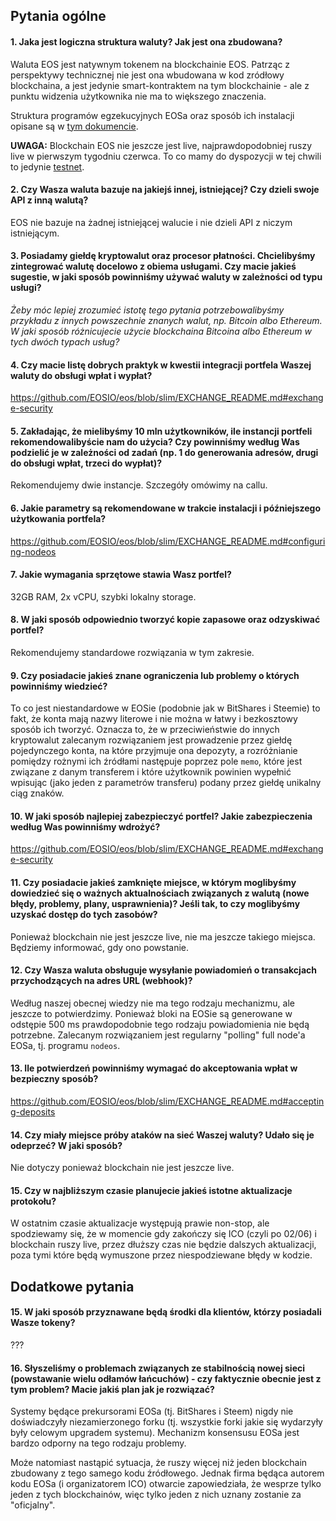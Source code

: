 ##  Pytania ogólne

#### 1. Jaka jest logiczna struktura waluty? Jak jest ona zbudowana?

Waluta EOS jest natywnym tokenem na blockchainie EOS. Patrząc z perspektywy technicznej nie jest ona wbudowana w kod zródłowy blockchaina, a jest jedynie smart-kontraktem na tym blockchainie - ale z punktu widzenia użytkownika nie ma to większego znaczenia.

Struktura programów egzekucyjnych EOSa oraz sposób ich instalacji opisane są w [tym dokumencie](https://github.com/EOSIO/eos/wiki/Local-Environment#1-getting-the-code).

**UWAGA:** Blockchain EOS nie jeszcze jest live, najprawdopodobniej ruszy live w pierwszym tygodniu czerwca. To co mamy do dyspozycji w tej chwili to jedynie [testnet](https://github.com/EOSIO/eos/blob/master/testnet.md).

#### 2. Czy Wasza waluta bazuje na jakiejś innej, istniejącej? Czy dzieli swoje API z inną walutą?

EOS nie bazuje na żadnej istniejącej walucie i nie dzieli API z niczym istniejącym.

#### 3. Posiadamy giełdę kryptowalut oraz procesor płatności. Chcielibyśmy zintegrować walutę docelowo z obiema usługami. Czy macie jakieś sugestie, w jaki sposób powinniśmy używać waluty w zależności od typu usługi?

*Żeby móc lepiej zrozumieć istotę tego pytania potrzebowalibyśmy przykładu z innych powszechnie znanych walut, np. Bitcoin albo Ethereum. W jaki sposób różnicujecie użycie blockchaina Bitcoina albo Ethereum w tych dwóch typach usług?*

#### 4. Czy macie listę dobrych praktyk w kwestii integracji portfela Waszej waluty do obsługi wpłat i wypłat?

<https://github.com/EOSIO/eos/blob/slim/EXCHANGE_README.md#exchange-security>

#### 5. Zakładając, że mielibyśmy 10 mln użytkowników, ile instancji portfeli rekomendowalibyście nam do użycia? Czy powinniśmy według Was podzielić je w zależności od zadań (np. 1 do generowania adresów, drugi do obsługi wpłat, trzeci do wypłat)?

Rekomendujemy dwie instancje. Szczegóły omówimy na callu.

#### 6. Jakie parametry są rekomendowane w trakcie instalacji i późniejszego użytkowania portfela?

<https://github.com/EOSIO/eos/blob/slim/EXCHANGE_README.md#configuring-nodeos>

#### 7. Jakie wymagania sprzętowe stawia Wasz portfel?

32GB RAM, 2x vCPU, szybki lokalny storage.

#### 8. W jaki sposób odpowiednio tworzyć kopie zapasowe oraz odzyskiwać portfel?

Rekomendujemy standardowe rozwiązania w tym zakresie.

#### 9. Czy posiadacie jakieś znane ograniczenia lub problemy o których powinniśmy wiedzieć?

To co jest niestandardowe w EOSie (podobnie jak w BitShares i Steemie) to fakt, że konta mają nazwy literowe i nie można w łatwy i bezkosztowy sposób ich tworzyć. Oznacza to, że w przeciwieństwie do innych kryptowalut zalecanym rozwiązaniem jest prowadzenie przez giełdę pojedynczego konta, na które przyjmuje ona depozyty, a rozróżnianie pomiędzy rożnymi ich źródłami następuje poprzez pole `memo`, które jest związane z danym transferem i które użytkownik powinien wypełnić wpisując (jako jeden z parametrów transferu) podany przez giełdę unikalny ciąg znaków.

#### 10. W jaki sposób najlepiej zabezpieczyć portfel? Jakie zabezpieczenia według Was powinniśmy wdrożyć?

<https://github.com/EOSIO/eos/blob/slim/EXCHANGE_README.md#exchange-security>

#### 11. Czy posiadacie jakieś zamknięte miejsce, w którym moglibyśmy dowiedzieć się o ważnych aktualnościach związanych z walutą (nowe błędy, problemy, plany, usprawnienia)? Jeśli tak, to czy moglibyśmy uzyskać dostęp do tych zasobów?

Ponieważ blockchain nie jest jeszcze live, nie ma jeszcze takiego miejsca. Będziemy informować, gdy ono powstanie.

#### 12. Czy Wasza waluta obsługuje wysyłanie powiadomień o transakcjach przychodzących na adres URL (webhook)? 

Według naszej obecnej wiedzy nie ma tego rodzaju mechanizmu, ale jeszcze to potwierdzimy. Ponieważ bloki na EOSie są generowane w odstępie 500 ms prawdopodobnie tego rodzaju powiadomienia nie będą potrzebne. Zalecanym rozwiązaniem jest regularny "polling" full node'a EOSa, tj. programu `nodeos`.

#### 13. Ile potwierdzeń powinniśmy wymagać do akceptowania wpłat w bezpieczny sposób?

<https://github.com/EOSIO/eos/blob/slim/EXCHANGE_README.md#accepting-deposits>

#### 14. Czy miały miejsce próby ataków na sieć Waszej waluty? Udało się je odeprzeć? W jaki sposób?

Nie dotyczy ponieważ blockchain nie jest jeszcze live.

#### 15. Czy w najbliższym czasie planujecie jakieś istotne aktualizacje protokołu?

W ostatnim czasie aktualizacje występują prawie non-stop, ale spodziewamy się, że w momencie gdy zakończy się ICO (czyli po 02/06) i blockchain ruszy live, przez dłuższy czas nie będzie dalszych aktualizacji, poza tymi które będą wymuszone przez niespodziewane błędy w kodzie.

## Dodatkowe pytania

#### 15. W jaki sposób przyznawane będą środki dla klientów, którzy posiadali Wasze tokeny? 

???

#### 16. Słyszeliśmy o problemach związanych ze stabilnością nowej sieci (powstawanie wielu odłamów łańcuchów) - czy faktycznie obecnie jest z tym problem? Macie jakiś plan jak je rozwiązać?

Systemy będące prekursorami EOSa (tj. BitShares i Steem) nigdy nie doświadczyły niezamierzonego forku (tj. wszystkie forki jakie się wydarzyły były celowym upgradem systemu). Mechanizm konsensusu EOSa jest bardzo odporny na tego rodzaju problemy.

Może natomiast nastąpić sytuacja, że ruszy więcej niż jeden blockchain zbudowany z tego samego kodu źródłowego. Jednak firma będąca autorem kodu EOSa (i organizatorem ICO) otwarcie zapowiedziała, że wesprze tylko jeden z tych blockchainów, więc tylko jeden z nich uznany zostanie za "oficjalny".